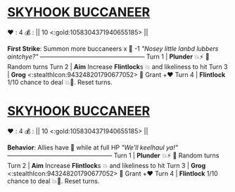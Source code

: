 # [__**SKYHOOK BUCCANEER**__](<https://www.youtube.com/watch?v=24wxVzCSnOc>)
❤️ : 4
💰 : || 10 <:gold:1058304371940655185> ||

**First Strike**: Summon more buccaneers x :busts_in_silhouette: -1
*"Nosey little lanbd lubbers aintchye?"*
—————————————————
Turn 1  | **Plunder** 💥⚡ 🔀 Random turns
Turn 2 | **Aim** Increase **Flintlock**s 💥 and likeliness to hit
Turn 3 | **Grog** <:stealthIcon:943248201790677052> 🔀 Grant +❤️
Turn 4 | **Flintlock** 1/10 chance to deal 💥🎯. Reset turns.


# [__**SKYHOOK BUCCANEER**__](<https://www.youtube.com/watch?v=24wxVzCSnOc>)
❤️ : 4
💰 : || 10 <:gold:1058304371940655185> ||

**Behavior**: Allies have 🚫 while at full HP
*"We'll keelhaul ya!"*
—————————————————
Turn 1  | **Plunder** 💥⚡ 🔀 Random turns
Turn 2 | **Aim** Increase **Flintlock**s 💥 and likeliness to hit
Turn 3 | **Grog** <:stealthIcon:943248201790677052> 🔀 Grant +❤️
Turn 4 | **Flintlock** 1/10 chance to deal 💥🎯. Reset turns.